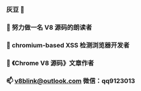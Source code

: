 ### 灰豆 👋
### 🔭 努力做一名 V8 源码的朗读者
### 🌱 chromium-based XSS 检测浏览器开发者
### 👯 《Chrome V8 源码》文章作者
### 📫 v8blink@outlook.com  微信：qq9123013
